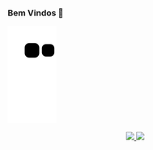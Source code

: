 ### Bem Vindos 👋
![snake gif](https://github.com/LeandroLd21/LeandroLd21/blob/output/github-contribution-grid-snake.svg)
<div align="center">
  <a href="https://github.com/LeandroLd21">
  <img height="160em" src="https://github-readme-stats.vercel.app/api?username=LeandroLd21&show_icons=true&theme=dark&include_all_commits=true&count_private=true"/>
  <img height="160em" src="https://github-readme-stats.vercel.app/api/top-langs/?username=LeandroLd21&layout=compact&langs_count=7&theme=dark"/>
</div>
